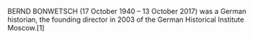 BERND BONWETSCH (17 October 1940 – 13 October 2017) was a German historian, the founding director in 2003 of the German Historical Institute Moscow.[1]
